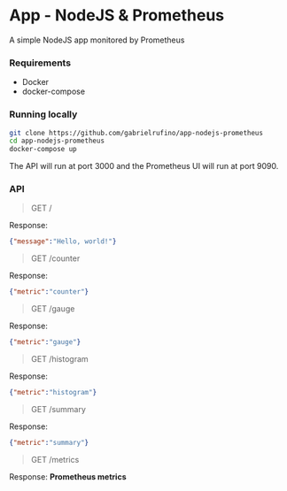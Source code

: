 # App - NodeJS & Prometheus

A simple NodeJS app monitored by Prometheus

### Requirements

* Docker
* docker-compose

### Running locally

```bash
git clone https://github.com/gabrielrufino/app-nodejs-prometheus
cd app-nodejs-prometheus
docker-compose up
```

The API will run at port 3000 and the Prometheus UI will run at port 9090.

### API

> GET /

Response:
```json
{"message":"Hello, world!"}
```

> GET /counter

Response:
```json
{"metric":"counter"}
```

> GET /gauge

Response:
```json
{"metric":"gauge"}
```

> GET /histogram

Response:
```json
{"metric":"histogram"}
```

> GET /summary

Response:
```json
{"metric":"summary"}
```

> GET /metrics

Response: **Prometheus metrics**
